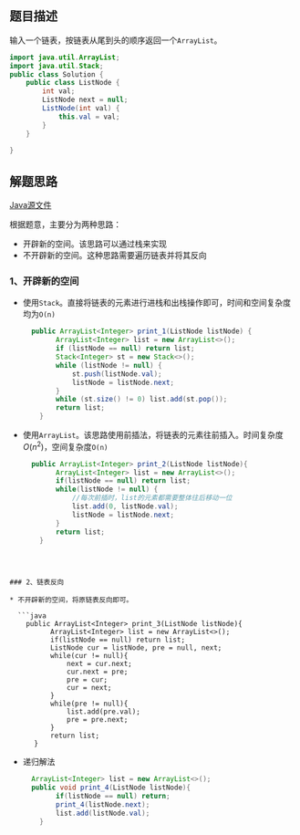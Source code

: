 ## 题目描述

输入一个链表，按链表从尾到头的顺序返回一个`ArrayList`。

```Java
import java.util.ArrayList;
import java.util.Stack;
public class Solution {
    public class ListNode {
        int val;
        ListNode next = null;
        ListNode(int val) {
            this.val = val;
        }
    }
    
}
```

## 解题思路

[Java源文件](java_file/src/niuke_3.java)

根据题意，主要分为两种思路：

* 开辟新的空间。该思路可以通过栈来实现
* 不开辟新的空间。这种思路需要遍历链表并将其反向

### 1、开辟新的空间

* 使用`Stack`。直接将链表的元素进行进栈和出栈操作即可，时间和空间复杂度均为`O(n)`

  ```Java
  	public ArrayList<Integer> print_1(ListNode listNode) {
          ArrayList<Integer> list = new ArrayList<>();
          if (listNode == null) return list;
          Stack<Integer> st = new Stack<>();
          while (listNode != null) {
              st.push(listNode.val);
              listNode = listNode.next;
          }
          while (st.size() != 0) list.add(st.pop());
          return list;
      }
  ```

  

* 使用`ArrayList`。该思路使用前插法，将链表的元素往前插入。时间复杂度$O(n^2)$，空间复杂度`O(n)`

  ```Java
  	public ArrayList<Integer> print_2(ListNode listNode){
          ArrayList<Integer> list = new ArrayList<>();
          if(listNode == null) return list;
          while(listNode != null) {
              //每次前插时，list的元素都需要整体往后移动一位
              list.add(0, listNode.val);
              listNode = listNode.next;
          }
          return list;
      }
```
  
  

### 2、链表反向

* 不开辟新的空间，将原链表反向即可。

  ```java
  	public ArrayList<Integer> print_3(ListNode listNode){
          ArrayList<Integer> list = new ArrayList<>();
          if(listNode == null) return list;
          ListNode cur = listNode, pre = null, next;
          while(cur != null){
              next = cur.next;
              cur.next = pre;
              pre = cur;
              cur = next;
          }
          while(pre != null){
              list.add(pre.val);
              pre = pre.next;
          }
          return list;
      }
  ```

* 递归解法

  ```Java
  	ArrayList<Integer> list = new ArrayList<>();
  	public void print_4(ListNode listNode){
          if(listNode == null) return;
          print_4(listNode.next);
          list.add(listNode.val);
      }
  ```

  